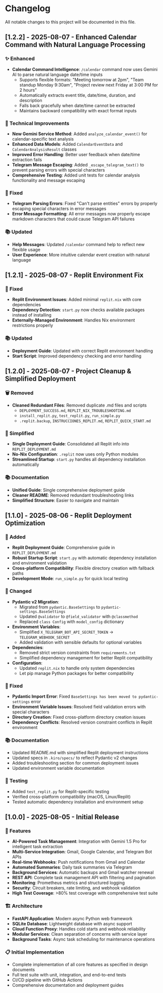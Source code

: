 # Changelog

All notable changes to this project will be documented in this file.

## [1.2.2] - 2025-08-07 - Enhanced Calendar Command with Natural Language Processing

### ✨ Enhanced
- **Calendar Command Intelligence**: `/calendar` command now uses Gemini AI to parse natural language date/time inputs
  - Supports flexible formats: "Meeting tomorrow at 2pm", "Team standup Monday 9:30am", "Project review next Friday at 3:00 PM for 2 hours"
  - Automatically extracts event title, date/time, duration, and description
  - Falls back gracefully when date/time cannot be extracted
  - Maintains backward compatibility with exact format inputs

### 🔧 Technical Improvements
- **New Gemini Service Method**: Added `analyze_calendar_event()` for calendar-specific text analysis
- **Enhanced Data Models**: Added `CalendarEventData` and `CalendarAnalysisResult` classes
- **Improved Error Handling**: Better user feedback when date/time extraction fails
- **Telegram Message Escaping**: Added `_escape_telegram_text()` to prevent parsing errors with special characters
- **Comprehensive Testing**: Added unit tests for calendar analysis functionality and message escaping

### 🐛 Fixed
- **Telegram Parsing Errors**: Fixed "Can't parse entities" errors by properly escaping special characters in error messages
- **Error Message Formatting**: All error messages now properly escape markdown characters that could cause Telegram API failures

### 📚 Updated
- **Help Messages**: Updated `/calendar` command help to reflect new flexible usage
- **User Experience**: More intuitive calendar event creation with natural language

## [1.2.1] - 2025-08-07 - Replit Environment Fix

### 🔧 Fixed
- **Replit Environment Issues**: Added minimal `replit.nix` with core dependencies
- **Dependency Detection**: `start.py` now checks available packages instead of installing
- **Externally-Managed Environment**: Handles Nix environment restrictions properly

### 📚 Updated
- **Deployment Guide**: Updated with correct Replit environment handling
- **Start Script**: Improved dependency checking and error handling

## [1.2.0] - 2025-08-07 - Project Cleanup & Simplified Deployment

### 🗑️ Removed
- **Cleaned Redundant Files**: Removed duplicate .md files and scripts
  - `DEPLOYMENT_SUCCESS.md`, `REPLIT_NIX_TROUBLESHOOTING.md`
  - `install_replit.py`, `test_replit.py`, `run_simple.py`
  - `.replit.backup`, `INSTRUCCIONES_REPLIT.md`, `REPLIT_QUICK_START.md`

### 🔧 Simplified
- **Single Deployment Guide**: Consolidated all Replit info into `REPLIT_DEPLOYMENT.md`
- **No-Nix Configuration**: `.replit` now uses only Python modules
- **Streamlined Startup**: `start.py` handles all dependency installation automatically

### 📚 Documentation
- **Unified Guide**: Single comprehensive deployment guide
- **Cleaner README**: Removed redundant troubleshooting links
- **Simplified Structure**: Easier to navigate and maintain

## [1.1.0] - 2025-08-06 - Replit Deployment Optimization

### 🚀 Added
- **Replit Deployment Guide**: Comprehensive guide in `REPLIT_DEPLOYMENT.md`
- **Robust Startup Script**: `start.py` with automatic dependency installation and environment validation
- **Cross-platform Compatibility**: Flexible directory creation with fallback paths
- **Development Mode**: `run_simple.py` for quick local testing

### 🔧 Changed
- **Pydantic v2 Migration**: 
  - Migrated from `pydantic.BaseSettings` to `pydantic-settings.BaseSettings`
  - Updated `@validator` to `@field_validator` with `@classmethod`
  - Replaced `class Config` with `model_config` dictionary
- **Environment Variables**:
  - Simplified `X_TELEGRAM_BOT_API_SECRET_TOKEN` → `TELEGRAM_WEBHOOK_SECRET`
  - Added validation with sensible defaults for optional variables
- **Dependencies**:
  - Removed strict version constraints from `requirements.txt`
  - Simplified dependency management for better Replit compatibility
- **Configuration**:
  - Updated `replit.nix` to handle only system dependencies
  - Let pip manage Python packages for better compatibility

### 🐛 Fixed
- **Pydantic Import Error**: Fixed `BaseSettings has been moved to pydantic-settings` error
- **Environment Variable Issues**: Resolved field validation errors with special characters
- **Directory Creation**: Fixed cross-platform directory creation issues
- **Dependency Conflicts**: Resolved version constraint conflicts in Replit environment

### 📚 Documentation
- Updated README.md with simplified Replit deployment instructions
- Updated specs in `.kiro/specs/` to reflect Pydantic v2 changes
- Added troubleshooting section for common deployment issues
- Updated environment variable documentation

### 🧪 Testing
- Added `test_replit.py` for Replit-specific testing
- Verified cross-platform compatibility (macOS, Linux/Replit)
- Tested automatic dependency installation and environment setup

## [1.0.0] - 2025-08-05 - Initial Release

### 🚀 Features
- **AI-Powered Task Management**: Integration with Gemini 1.5 Pro for intelligent task extraction
- **Multi-Service Integration**: Gmail, Google Calendar, and Telegram Bot APIs
- **Real-time Webhooks**: Push notifications from Gmail and Calendar
- **Automated Summaries**: Daily task summaries via Telegram
- **Background Services**: Automatic backups and Gmail watcher renewal
- **REST API**: Complete task management API with filtering and pagination
- **Monitoring**: Prometheus metrics and structured logging
- **Security**: Circuit breakers, rate limiting, and webhook validation
- **High Test Coverage**: >80% test coverage with comprehensive test suite

### 🏗️ Architecture
- **FastAPI Application**: Modern async Python web framework
- **SQLite Database**: Lightweight database with async support
- **Cloud Function Proxy**: Handles cold starts and webhook reliability
- **Modular Services**: Clean separation of concerns with service layer
- **Background Tasks**: Async task scheduling for maintenance operations

### 📋 Initial Implementation
- Complete implementation of all core features as specified in design documents
- Full test suite with unit, integration, and end-to-end tests
- CI/CD pipeline with GitHub Actions
- Comprehensive documentation and deployment guides